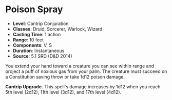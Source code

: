 # Poison Spray

- **Level**: Cantrip Conjuration
- **Classes**: Druid, Sorcerer, Warlock, Wizard
- **Casting Time**: 1 action
- **Range**: 10 feet
- **Components**: V, S
- **Duration**: Instantaneous
- **Source**: 5.1 SRD (D&D 2014)

You extend your hand toward a creature you can see within range and project a puff of noxious gas from your palm. The creature must succeed on a Constitution saving throw or take 1d12 poison damage.

**Cantrip Upgrade.** This spell's damage increases by 1d12 when you reach 5th level (2d12), 11th level (3d12), and 17th level (4d12).
